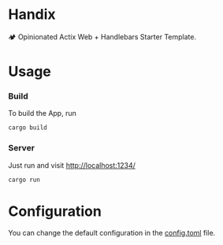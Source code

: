 # Handix

🏕 Opinionated Actix Web + Handlebars Starter Template.

# Usage

### Build

To build the App, run

```bash
cargo build
```

### Server

Just run and visit [http://localhost:1234/](http://localhost:1234/)

```bash
cargo run
```

# Configuration

You can change the default configuration in the [config.toml](./config.toml) file.